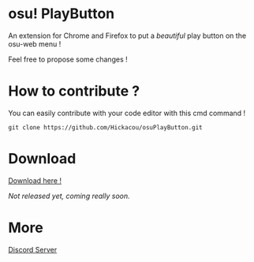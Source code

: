 # osu! PlayButton

An extension for Chrome and Firefox to put a *beautiful* play button on the osu-web menu !

Feel free to propose some changes !

# How to contribute ?

You can easily contribute with your code editor with this cmd command !
```
git clone https://github.com/Hickacou/osuPlayButton.git
```

# Download
[Download here !](https://github.com/Hickacou/osuPlayButton/releases)

*Not released yet, coming really soon.*

# More
[Discord Server](https://discord.gg/2r7ZHvm)
